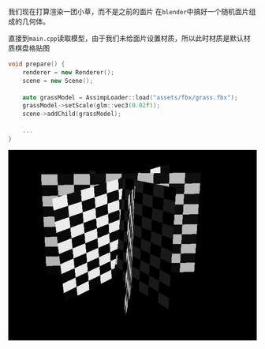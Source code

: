 我们现在打算渲染一团小草，而不是之前的面片
在`blender`中搞好一个随机面片组成的几何体。

直接到`main.cpp`读取模型，由于我们未给面片设置材质，所以此时材质是默认材质棋盘格贴图
```cpp
void prepare() {
	renderer = new Renderer();
	scene = new Scene();

	auto grassModel = AssimpLoader::load("assets/fbx/grass.fbx");
	grassModel->setScale(glm::vec3(0.02f));
	scene->addChild(grassModel);
	
	...
}
```

![输入图片说明](/imgs/2025-02-12/QT5qiVklwjK50cWz.png)
<!--stackedit_data:
eyJoaXN0b3J5IjpbNTY4ODQ4MjMxLC0zMTQ3NDAyMDNdfQ==
-->